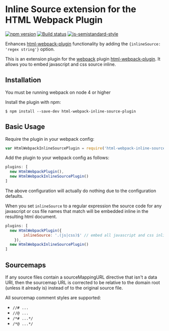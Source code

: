 Inline Source extension for the HTML Webpack Plugin
========================================
[![npm version](https://badge.fury.io/js/html-webpack-inline-source-plugin.svg)](https://badge.fury.io/js/html-webpack-inline-source-plugin) [![Build status](https://travis-ci.org/DustinJackson/html-webpack-inline-source-plugin.svg?branch=master)](https://travis-ci.org/DustinJackson/html-webpack-inline-source-plugin) [![js-semistandard-style](https://img.shields.io/badge/code%20style-semistandard-brightgreen.svg?style=flat-square)](https://github.com/Flet/semistandard)

Enhances [html-webpack-plugin](https://github.com/ampedandwired/html-webpack-plugin)
functionality by adding the `{inlineSource: 'regex string'}` option.

This is an extension plugin for the [webpack](http://webpack.github.io) plugin [html-webpack-plugin](https://github.com/ampedandwired/html-webpack-plugin).  It allows you to embed javascript and css source inline.

Installation
------------
You must be running webpack on node 4 or higher

Install the plugin with npm:
```shell
$ npm install --save-dev html-webpack-inline-source-plugin
```

Basic Usage
-----------
Require the plugin in your webpack config:

```javascript
var HtmlWebpackInlineSourcePlugin = require('html-webpack-inline-source-plugin');
```

Add the plugin to your webpack config as follows:

```javascript
plugins: [
  new HtmlWebpackPlugin(),
  new HtmlWebpackInlineSourcePlugin()
]  
```
The above configuration will actually do nothing due to the configuration defaults.

When you set `inlineSource` to a regular expression the source code for any javascript or css file names that match will be embedded inline in the resulting html document.
```javascript
plugins: [
  new HtmlWebpackPlugin({
		inlineSource: '.(js|css)$' // embed all javascript and css inline
	}),
  new HtmlWebpackInlineSourcePlugin()
]  
```

Sourcemaps
----------
If any source files contain a sourceMappingURL directive that isn't a data URI, then the sourcemap URL is corrected to be relative to the domain root (unless it already is) instead of to the original source file.

All sourcemap comment styles are supported:

* `//# ...`
* `//@ ...`
* `/*# ...*/`
* `/*@ ...*/`
